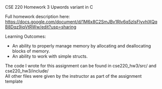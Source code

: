 CSE 220 Homework 3 
Upwords variant in C  

Full homework description here:  
https://docs.google.com/document/d/1M6x8C2SmJBv1Rlv6q5zIsFlyvhlXQqB8Dqz9iqVtRWw/edit?usp=sharing

Learning Outcomes:
- An ability to properly manage memory by allocating and deallocating blocks of memory.
- An ability to work with simple structs.

The code I wrote for this assignment can be found in cse220_hw3/src/ and cse220_hw3/include/  
All other files were given by the instructor as part of the assignment template
